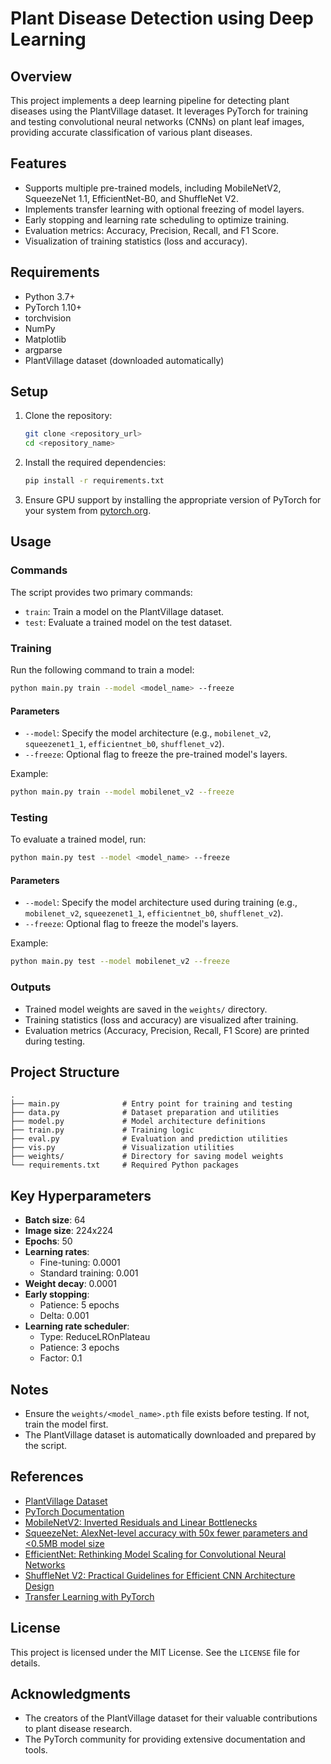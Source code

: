 # Plant Disease Detection using Deep Learning

## Overview
This project implements a deep learning pipeline for detecting plant diseases using the PlantVillage dataset. It leverages PyTorch for training and testing convolutional neural networks (CNNs) on plant leaf images, providing accurate classification of various plant diseases.

## Features
- Supports multiple pre-trained models, including MobileNetV2, SqueezeNet 1.1, EfficientNet-B0, and ShuffleNet V2.
- Implements transfer learning with optional freezing of model layers.
- Early stopping and learning rate scheduling to optimize training.
- Evaluation metrics: Accuracy, Precision, Recall, and F1 Score.
- Visualization of training statistics (loss and accuracy).

## Requirements
- Python 3.7+
- PyTorch 1.10+
- torchvision
- NumPy
- Matplotlib
- argparse
- PlantVillage dataset (downloaded automatically)

## Setup
1. Clone the repository:
   ```bash
   git clone <repository_url>
   cd <repository_name>
   ```
2. Install the required dependencies:
   ```bash
   pip install -r requirements.txt
   ```
3. Ensure GPU support by installing the appropriate version of PyTorch for your system from [pytorch.org](https://pytorch.org/).

## Usage
### Commands
The script provides two primary commands:
- `train`: Train a model on the PlantVillage dataset.
- `test`: Evaluate a trained model on the test dataset.

### Training
Run the following command to train a model:
```bash
python main.py train --model <model_name> --freeze
```
#### Parameters
- `--model`: Specify the model architecture (e.g., `mobilenet_v2`, `squeezenet1_1`, `efficientnet_b0`, `shufflenet_v2`).
- `--freeze`: Optional flag to freeze the pre-trained model's layers.

Example:
```bash
python main.py train --model mobilenet_v2 --freeze
```

### Testing
To evaluate a trained model, run:
```bash
python main.py test --model <model_name> --freeze
```
#### Parameters
- `--model`: Specify the model architecture used during training (e.g., `mobilenet_v2`, `squeezenet1_1`, `efficientnet_b0`, `shufflenet_v2`).
- `--freeze`: Optional flag to freeze the model's layers.

Example:
```bash
python main.py test --model mobilenet_v2 --freeze
```

### Outputs
- Trained model weights are saved in the `weights/` directory.
- Training statistics (loss and accuracy) are visualized after training.
- Evaluation metrics (Accuracy, Precision, Recall, F1 Score) are printed during testing.

## Project Structure
```
.
├── main.py              # Entry point for training and testing
├── data.py              # Dataset preparation and utilities
├── model.py             # Model architecture definitions
├── train.py             # Training logic
├── eval.py              # Evaluation and prediction utilities
├── vis.py               # Visualization utilities
├── weights/             # Directory for saving model weights
└── requirements.txt     # Required Python packages
```

## Key Hyperparameters
- **Batch size**: 64
- **Image size**: 224x224
- **Epochs**: 50
- **Learning rates**:
  - Fine-tuning: 0.0001
  - Standard training: 0.001
- **Weight decay**: 0.0001
- **Early stopping**:
  - Patience: 5 epochs
  - Delta: 0.001
- **Learning rate scheduler**:
  - Type: ReduceLROnPlateau
  - Patience: 3 epochs
  - Factor: 0.1

## Notes
- Ensure the `weights/<model_name>.pth` file exists before testing. If not, train the model first.
- The PlantVillage dataset is automatically downloaded and prepared by the script.

## References
- [PlantVillage Dataset](https://www.kaggle.com/datasets/vipoooool/new-plant-diseases-dataset)
- [PyTorch Documentation](https://pytorch.org/docs/)
- [MobileNetV2: Inverted Residuals and Linear Bottlenecks](https://arxiv.org/abs/1801.04381)
- [SqueezeNet: AlexNet-level accuracy with 50x fewer parameters and <0.5MB model size](https://arxiv.org/abs/1602.07360)
- [EfficientNet: Rethinking Model Scaling for Convolutional Neural Networks](https://arxiv.org/abs/1905.11946)
- [ShuffleNet V2: Practical Guidelines for Efficient CNN Architecture Design](https://arxiv.org/abs/1807.11164)
- [Transfer Learning with PyTorch](https://pytorch.org/tutorials/beginner/transfer_learning_tutorial.html)

## License
This project is licensed under the MIT License. See the `LICENSE` file for details.

## Acknowledgments
- The creators of the PlantVillage dataset for their valuable contributions to plant disease research.
- The PyTorch community for providing extensive documentation and tools.

